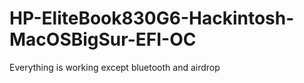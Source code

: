 # HP-EliteBook830G6-Hackintosh-MacOSBigSur-EFI-OC

Everything is working except bluetooth and airdrop 
